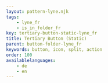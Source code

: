 ```yaml
---
layout: pattern-lyne.njk
tags: 
    - lyne_fr
    - is_in_folder_fr
key: tertiary-button-static-lyne_fr
title: Tertiary Button (Static)
parent: button-folder-lyne_fr
keywords: button, icon, split, action
order: 100
availablelanguages: 
    - de
    - en
---
```

